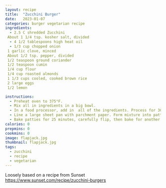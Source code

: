 ```yaml
---
layout: recipe
title:  "Zucchini Burger"
date:   2023-01-07
categories: burger vegetarian recipe
ingredients: 
  - 2.5 C shredded Zucchini
 About 1 1/4 tsp. kosher salt, divided
  - 4 1/2 tablespoons high heat oil
  - 1/3 cup chopped onion
 1 garlic clove, minced
 About 1/2 tsp. pepper, divided
 1/2 teaspoon ground coriander
 1/2 teaspoon cumin
 1/4 cup flour
 1/4 cup roasted almonds
 1 1/3 cups cooled, cooked brown rice
 2 large eggs
 1/2 lemon

instructions: 
  - Preheat oven to 375°F.
  - Mix all in ingredients in a big bowl.
  - In a food processor, add in  all of the ingredients. Process for 30-45 seconds, or until all ingredients are blended together but still remain a bit chunky.
  - Line a large sheet pan with parchment paper. Form mixture into patties then place them onto the lined pan. Each patty should be about 1/3 cup.  This should result in 8 patties.
  - Bake patties for 25 minutes, carefully flip, then bake for another 5-10 minutes or until browned.
calories: 0
prepmins: 0
cookmins: 0
image: flapjack.jpg
thumbnail: flapjack.jpg
tags: 
  - zucchini
  - recipe
  - vegetarian
---
```

Loosely based on a recipe from Sunset 
https://www.sunset.com/recipe/zucchini-burgers

